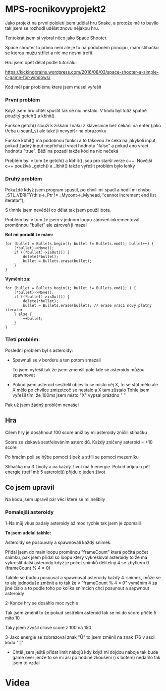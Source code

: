 # MPS-rocnikovyprojekt2


Jako projekt na první pololetí jsem udělal hru Snake, a protože mě to bavilo tak jsem se rozhodl udělat znovu nějakou hru.

Tentokrát jsem si vybral něco jako Space Shooter.

Space shooter to přímo není ale je to na podobném principu, mám stíhačku se kterou mužu střílet a nic me nesmí trefit.

Hru jsem opět dělal podle tutoriálu:

https://kickingbrains.wordpress.com/2016/08/03/space-shooter-a-simple-c-game-for-windows/

Kód měl pár problému ktere jsem musel vyřešit

### První problém

Když jsem hru chtěl spustit tak se nic nestalo. V kódu byl totiž špatně použitý getch() a kbhit().

Funkce getch() slouží k získání znaku z klávesnice bez čekání na enter (jako třeba u scanf_s) ale také ji nevypíšr na obrazovku

Funkce kbhit() má podobnou funkci a to takovou že čeká na jakýkoli input, pokud žadný input nepřichází vrací hodnotu "false" a pokud ano vrací hodnotu "true". Běží na pozadí takže kód na nic nečeká

Problém byl v tom že getch() a kbhit() jsou pro starší verze c++. Novější c++ používá _getch() a _lbhit() takže vyřešit problém bylo lehký

### Druhý problém

Pokaždé když jsem program spustil, po chvíli mi spadl a hodil mi chybu  _STL_VERIFY(this->_Ptr != _Mycont->_Myhead, "cannot increment end list iterator");

S tímhle jsem nevěděl co dělat tak jsem použil bota.

Problém byl v tom že jsem v jednom loopu zároveň inkrementoval proměnnou "bullet" ale zároveň ji mazal

**Bot mi poradil že mám:**

    for (bullet = Bullets.begin(); bullet != Bullets.end(); bullet++) {
        (*bullet)->Move();
        if ((*bullet)->isOut()) {
            delete(*bullet); 
            bullet = Bullets.erase(bullet);
        }
    }

**Vyměnit za:**

    for (bullet = Bullets.begin(); bullet != Bullets.end(); ) {
        (*bullet)->Move();
        if ((*bullet)->isOut()) {
            delete(*bullet); 
            bullet = Bullets.erase(bullet); // erase vrací nový platný iterator
        } else {
            ++bullet;
        }
    }

### Třetí problém:

Poslední problém byl s asteroidy:

- Spawnuli se v borderu a ten potom smazali

  To jsem vyřešil tak že jsem zmenšil pole kde se asteroidy můžou spawnovat

- Pokud jsem asteroid sestřelil objevilo se misto něj X, to se stát mělo ale X mělo po chvilce zmizetcoč se nestalo a X tam zůstalo
  Tohle jsem vyřešil tím, že 100ms jsem místo "X" vypsal prázdno " "

Pak už jsem žádný problém nenašel

## Hra

Cílem hry je dosáhnout 100 score aniž by mi asteroidy zničili stíhačku

Score ze získavá sestřelováním asteroidů. Každý zničený asteroid = +10 score

Po hracím poli se hýbe pomocí šipek a stříli se pomocí mezerníku

Stíhačka má 3 životy a na každý život má 5 energie. Pokud příjdu o pět energie (trefí mě 5 asteroidů) příjdu o jeden život

## Co jsem upravil

Na kódu jsem upravil pár věcí které se mi nelíbily

### Pomalejší asteroidy

1-Na můj vkus padaly asteroidy až moc rychle tak jsem je zpomalil

**To jsem udelal takhle:**

Asteroidy se posouvaly a spawnovali každý snímek.

Přidal jsem do main loopu proměnou "frameCount" která počítá počet snímku, pak jsem přidal so loopu který vykresloval asteroidy to že má vykreslit další asteroidy když je počet snímků dělitelný 4 se zbytkem 0 (frameCount % 4 = 0)

Takhle se budou posouvat a spawnovat asteroidy každý 4. snímek, může se to ale jednoduše změnit a to tak že v "frameCount % 4 = 0" vyměním 4 za jiné číslo a to podle toho po kolika snímcích chci posunout a sapwnout asteroidy

2-Konce hry se dosáhlo moc rychle

Tak jsem změníl to že pokud sestřelím asteroid tak se mi do score přičte 5 míto 10

Taky jsem zvýšil cílove score z 100 na 150

3-Jako energie se zobrazoval znak "Ů" to jsem změníl na znak 176 v ascii kódu "░"

- Chtěl jsem ještě přidat limit nábojů kdy když mi dojdou náboje tak bude game over jenže to se mi asi po hodině zkoušení (i s botem) nedařilo tak jsem to vzdal

# Videa














